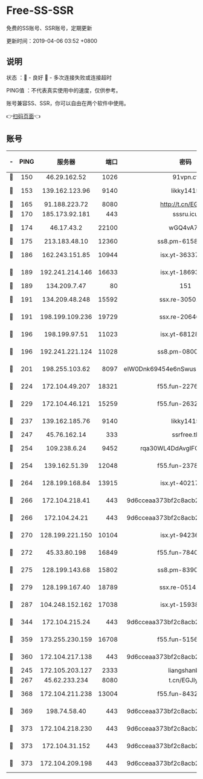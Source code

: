 # Free-SS-SSR

免费的SS账号、SSR账号，定期更新

更新时间：2019-04-06 03:52 +0800

## 说明

状态     ：🙂 - 良好 🙁 - 多次连接失败或连接超时

PING值   ：不代表真实使用中的速度，仅供参考。

账号兼容SS、SSR，你可以自由在两个软件中使用。

👉[扫码页面](https://liesauer.github.io/Free-SS-SSR/)👈

## 账号

|-|PING|服务器|端口|密码|加密方式|区域|
|:----:|:----:|:-----:|-----:|:----:|:----:|:----:|
|🙂|150|46.29.162.52|1026|91vpn.cf|rc4-md5|RU|
|🙂|153|139.162.123.96|9140|likky1415|aes-256-cfb|JP|
|🙂|165|91.188.223.72|8080|http://t.cn/EGJIyrl|rc4-md5|RU|
|🙂|170|185.173.92.181|443|sssru.icu|rc4-md5|RU|
|🙂|174|46.17.43.2|22100|wGQ4vA7D|aes-256-gcm|RU|
|🙂|175|213.183.48.10|12360|ss8.pm-61585593|rc4-md5|RU|
|🙂|186|162.243.151.85|10944|isx.yt-36337556|aes-256-cfb|US|
|🙂|189|192.241.214.146|16633|isx.yt-18693528|aes-256-cfb|US|
|🙂|189|134.209.7.47|80|151|chacha20|US|
|🙂|191|134.209.48.248|15592|ssx.re-30501157|aes-256-cfb|US|
|🙂|191|198.199.109.236|19729|ssx.re-20646999|aes-256-cfb|US|
|🙂|196|198.199.97.51|11023|isx.yt-68128426|aes-256-cfb|US|
|🙂|196|192.241.221.124|11028|ss8.pm-08004110|aes-256-cfb|US|
|🙂|201|198.255.103.62|8097|eIW0Dnk69454e6nSwuspv9DmS201tQ0D|aes-256-cfb|US|
|🙂|224|172.104.49.207|18321|f55.fun-22761918|aes-256-cfb|SG|
|🙂|229|172.104.46.121|15259|f55.fun-26327483|aes-256-cfb|SG|
|🙂|237|139.162.185.76|9140|likky1415|aes-256-cfb|DE|
|🙂|247|45.76.162.14|333|ssrfree.tk|rc4|SG|
|🙂|254|109.238.6.24|9452|rqa30WL4DdAvgIFG6Fs3znzTa|aes-256-cfb|FR|
|🙂|254|139.162.51.39|12048|f55.fun-23786440|aes-256-cfb|SG|
|🙂|264|128.199.168.84|13915|isx.yt-40217254|aes-256-cfb|SG|
|🙂|266|172.104.218.41|443|9d6cceaa373bf2c8acb22e60b6a58be6|aes-256-cfb|US|
|🙂|266|172.104.24.21|443|9d6cceaa373bf2c8acb22e60b6a58be6|aes-256-cfb|US|
|🙂|270|128.199.221.150|10104|isx.yt-94236537|aes-256-cfb|SG|
|🙂|272|45.33.80.198|16849|f55.fun-78403202|aes-256-cfb|US|
|🙂|275|128.199.143.68|15802|ss8.pm-83903752|aes-256-cfb|SG|
|🙂|279|128.199.167.40|18789|ssx.re-05141157|aes-256-cfb|SG|
|🙂|287|104.248.152.162|17038|isx.yt-15938934|aes-256-cfb|SG|
|🙂|344|172.104.215.24|443|9d6cceaa373bf2c8acb22e60b6a58be6|aes-256-cfb|US|
|🙂|359|173.255.230.159|16708|f55.fun-51565775|aes-256-cfb|US|
|🙂|360|172.104.217.138|443|9d6cceaa373bf2c8acb22e60b6a58be6|aes-256-cfb|US|
|🙂|245|172.105.203.127|2333|liangshanbo|chacha20|JP|
|🙂|267|45.62.233.234|8080|t.cn/EGJIyrl|rc4-md5|CA|
|🙂|368|172.104.211.238|13004|f55.fun-84327083|aes-256-cfb|US|
|🙂|369|198.74.58.40|443|9d6cceaa373bf2c8acb22e60b6a58be6|aes-256-cfb|US|
|🙂|373|172.104.218.230|443|9d6cceaa373bf2c8acb22e60b6a58be6|aes-256-cfb|US|
|🙁|373|172.104.31.152|443|9d6cceaa373bf2c8acb22e60b6a58be6|aes-256-cfb|US|
|🙁|373|172.104.209.198|443|9d6cceaa373bf2c8acb22e60b6a58be6|aes-256-cfb|US|
